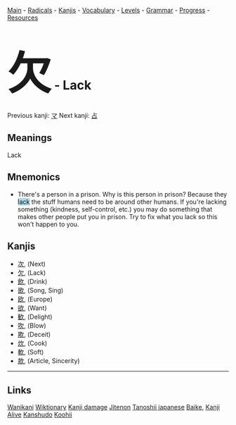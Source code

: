 <style> bigfont {font-size: 100px}</style>


[Main](../README.md) -
[Radicals](../radicals.md) -
[Kanjis](../kanjis.md) -
[Vocabulary](../vocabulary.md) -
[Levels](../levels.md) -
[Grammar](../grammar.md) - 
[Progress](../progress.md) -
[Resources](../resources.md)
# <bigfont> 欠</bigfont> - Lack 

Previous kanji: [マ](マ.md) Next kanji: [占](占.md) 

## Meanings
 Lack
## Mnemonics
 * There's a person in a prison. Why is this person in prison? Because they <span style="background-color:#ADD8E6"> lack</span> the stuff humans need to be around other humans. If you're lacking something (kindness, self-control, etc.) you may do something that makes other people put you in prison. Try to fix what you lack so this won't happen to you.


## Kanjis
 * [次](../kanjis/次.md), (Next)
* [欠](../kanjis/欠.md), (Lack)
* [飲](../kanjis/飲.md), (Drink)
* [歌](../kanjis/歌.md), (Song, Sing)
* [欧](../kanjis/欧.md), (Europe)
* [欲](../kanjis/欲.md), (Want)
* [歓](../kanjis/歓.md), (Delight)
* [吹](../kanjis/吹.md), (Blow)
* [欺](../kanjis/欺.md), (Deceit)
* [炊](../kanjis/炊.md), (Cook)
* [軟](../kanjis/軟.md), (Soft)
* [款](../kanjis/款.md), (Article, Sincerity)



---


## Links 


[Wanikani](https://www.wanikani.com/kanji/欠)
[Wiktionary](https://en.wiktionary.org/wiki/欠)
[Kanji damage](http://www.kanjidamage.com/kanji/search?utf8=✓&q=欠)
[Jitenon](https://jitenon.com/kanji/欠)
[Tanoshii japanese](https://www.tanoshiijapanese.com/dictionary/kanji.cfm?k=欠)
[Baike](https://baike.baidu.com/item/欠),
[Kanji Alive](https://app.kanjialive.com/欠)
[Kanshudo](https://www.kanshudo.com/searchmn?q=欠)
[Koohii](https://kanji.koohii.com/study/kanji/欠)
